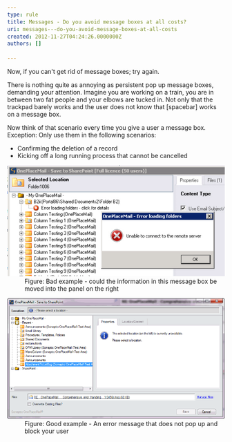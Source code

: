 ```yaml
---
type: rule
title: Messages - Do you avoid message boxes at all costs?
uri: messages---do-you-avoid-message-boxes-at-all-costs
created: 2012-11-27T04:24:26.0000000Z
authors: []

---
```


 
Now, if you can't get rid of message boxes; try again.

There is nothing quite as annoying as persistent pop up message boxes, demanding your attention. Imagine you are working on a train, you are in between two fat people and your elbows are tucked in. Not only that the trackpad barely works and the user does not know that [spacebar] works on a message box.

Now think of that scenario every time you give a user a message box.
   ​
Exception: Only use them in the following scenarios:

- Confirming the deletion of a record
- Kicking off a long running process that cannot be cancelled

<dl class="badImage"><dt><img alt="Move Error MSG to the right " src="../../assets/MoveErrorMSG.jpg"></dt>
<dd>Figure: Bad example - could the information in this message box be moved into the panel on the right</dd></dl><dl class="goodImage"><dt><img alt="Embedded message box" src="../../assets/oneplacemailerror.png"></dt>
<dd>Figure: Good example - An error message that does not pop up and block your user</dd></dl>
